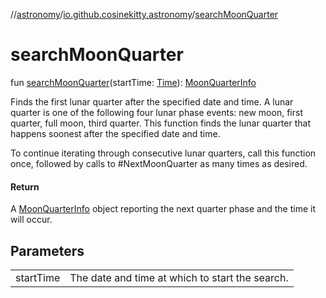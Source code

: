//[astronomy](../../index.md)/[io.github.cosinekitty.astronomy](index.md)/[searchMoonQuarter](search-moon-quarter.md)

# searchMoonQuarter

fun [searchMoonQuarter](search-moon-quarter.md)(startTime: [Time](-time/index.md)): [MoonQuarterInfo](-moon-quarter-info/index.md)

Finds the first lunar quarter after the specified date and time. A lunar quarter is one of the following four lunar phase events: new moon, first quarter, full moon, third quarter. This function finds the lunar quarter that happens soonest after the specified date and time.

To continue iterating through consecutive lunar quarters, call this function once, followed by calls to #NextMoonQuarter as many times as desired.

#### Return

A [MoonQuarterInfo](-moon-quarter-info/index.md) object reporting the next quarter phase and the time it will occur.

## Parameters

| | |
|---|---|
| startTime | The date and time at which to start the search. |
